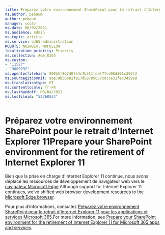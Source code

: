 ```yaml
---
title: Préparez votre environnement SharePoint pour le retrait d'Internet Explorer 11
ms.author: pebaum
author: pebaum
manager: scotv
ms.date: 06/02/2021
ms.audience: Admin
ms.topic: article
ms.service: o365-administration
ROBOTS: NOINDEX, NOFOLLOW
localization_priority: Priority
ms.collection: Adm_O365
ms.custom:
- "11527"
- "9000292"
ms.openlocfilehash: 890b5f86240754c7b311fdef77cd08d101c396f2
ms.sourcegitcommit: 9de78b30602f917d58705057cdcce31fec349969
ms.translationtype: HT
ms.contentlocale: fr-FR
ms.lasthandoff: 06/04/2021
ms.locfileid: "52760834"
---
```

# <a name="prepare-your-sharepoint-environment-for-the-retirement-of-internet-explorer-11"></a><span data-ttu-id="6c034-102">Préparez votre environnement SharePoint pour le retrait d'Internet Explorer 11</span><span class="sxs-lookup"><span data-stu-id="6c034-102">Prepare your SharePoint environment for the retirement of Internet Explorer 11</span></span>

<span data-ttu-id="6c034-103">Bien que la prise en charge d’Internet Explorer 11 continue, nous avons déplacé les ressources de développement de navigateur web vers le [navigateur Microsoft Edge](https://www.microsoft.com/edge/business).</span><span class="sxs-lookup"><span data-stu-id="6c034-103">Although support for Internet Explorer 11 continues, we’ve shifted web browser development resources to the [Microsoft Edge browser](https://www.microsoft.com/edge/business).</span></span> 

<span data-ttu-id="6c034-104">Pour plus d’informations, consultez [Préparez votre environnement SharePoint pour le retrait d'Internet Explorer 11 pour les applications et services Microsoft 365](/sharepoint/prepare-ie11).</span><span class="sxs-lookup"><span data-stu-id="6c034-104">For more information, see [Prepare your SharePoint environment for the retirement of Internet Explorer 11 for Microsoft 365 apps and services](/sharepoint/prepare-ie11).</span></span>


